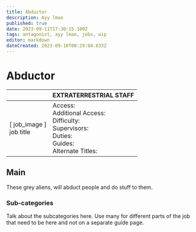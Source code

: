 ```yaml
---
title: Abductor
description: Ayy lmao
published: true
date: 2023-09-11T17:30:15.100Z
tags: antagonist, ayy lmao, jobs, wip
editor: markdown
dateCreated: 2023-09-10T00:29:04.033Z
---
```


# Abductor

|                             | EXTRATERRESTRIAL STAFF                                                                                   |
|-----------------------------|----------------------------------------------------------------------------------------------|
| \[ job_image ]<br>job title | Access:<br>Additional Access:<br>Difficulty:<br>Supervisors:<br>Duties:<br>Guides:<br>Alternate Titles: |

## Main 
These grey aliens, will abduct people and do stuff to them.


### Sub-categories
Talk about the subcategories here. Use many for different parts of the job that need to be here and not on a separate guide page.
